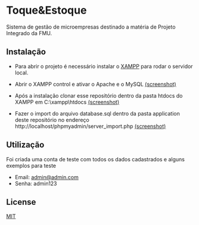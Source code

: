 # Toque&Estoque

Sistema de gestão de microempresas destinado a matéria de Projeto Integrado da FMU.

## Instalação

- Para abrir o projeto é necessário instalar o [XAMPP](https://pip.pypa.io/en/stable/) para rodar o servidor local.

- Abrir o XAMPP control e ativar o Apache e o MySQL [(screenshot)](https://prnt.sc/vscm9s)

- Após a instalação clonar esse repositório dentro da pasta htdocs do XAMPP em C:\xampp\htdocs [(screenshot)](https://prnt.sc/vscn7f)

- Fazer o import do arquivo database.sql dentro da pasta application deste repositório no endereço http://localhost/phpmyadmin/server_import.php [(screenshot)](https://prnt.sc/vscnm6)

## Utilização

Foi criada uma conta de teste com todos os dados cadastrados e alguns exemplos para teste
- Email: admin@admin.com
- Senha: admin123

## License
[MIT](https://choosealicense.com/licenses/mit/)
